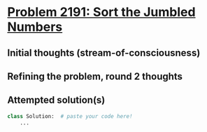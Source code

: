 # [Problem 2191: Sort the Jumbled Numbers](https://leetcode.com/problems/sort-the-jumbled-numbers/description/?envType=daily-question)

## Initial thoughts (stream-of-consciousness)

## Refining the problem, round 2 thoughts

## Attempted solution(s)
```python
class Solution:  # paste your code here!
    ...
```
